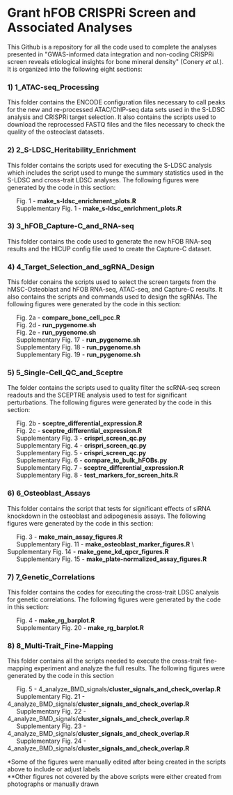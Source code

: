# Grant hFOB CRISPRi Screen and Associated Analyses
This Github is a repository for all the code used to complete the analyses
presented in "GWAS-informed data integration and non-coding CRISPRi screen 
reveals etiological insights for bone mineral density" (Conery *et al.*). 
It is organized into the following eight sections:

### 1) 1_ATAC-seq_Processing ###
This folder contains the ENCODE configuration files necessary to call 
peaks for the new and re-processed ATAC/ChIP-seq data sets used in the S-LDSC 
analysis and CRISPRi target selection. It also contains the scripts used 
to download the reprocessed FASTQ files and the files necessary to check the 
quality of the osteoclast datasets.

### 2) 2_S-LDSC_Heritability_Enrichment ###
This folder contains the scripts used for executing the S-LDSC analysis which
includes the script used to munge the summary statistics used in the S-LDSC
and cross-trait LDSC analyses. The following figures were generated by the 
code in this section:

&ensp;&ensp;&ensp;Fig. 1 - **make_s-ldsc_enrichment_plots.R**  \
&ensp;&ensp;&ensp;Supplementary Fig. 1 - **make_s-ldsc_enrichment_plots.R** 

### 3) 3_hFOB_Capture-C_and_RNA-seq ###
This folder contains the code used to generate the new hFOB RNA-seq results 
and the HICUP config file used to create the Capture-C dataset.

### 4) 4_Target_Selection_and_sgRNA_Design ###
This folder conains the scripts used to select the screen targets from the 
hMSC-Osteoblast and hFOB RNA-seq, ATAC-seq, and Capture-C results. It also 
contains the scripts and commands used to design the sgRNAs. The following 
figures were generated by the code in this section:

&ensp;&ensp;&ensp;Fig. 2a - **compare_bone_cell_pcc.R** \
&ensp;&ensp;&ensp;Fig. 2d - **run_pygenome.sh** \
&ensp;&ensp;&ensp;Fig. 2e - **run_pygenome.sh** \
&ensp;&ensp;&ensp;Supplementary Fig. 17 - **run_pygenome.sh** \
&ensp;&ensp;&ensp;Supplementary Fig. 18 - **run_pygenome.sh** \
&ensp;&ensp;&ensp;Supplementary Fig. 19 - **run_pygenome.sh** 

### 5) 5_Single-Cell_QC_and_Sceptre ###
The folder contains the scripts used to quality filter the scRNA-seq screen 
readouts and the SCEPTRE analysis used to test for significant perturbations. 
The following figures were generated by the code in this section:

&ensp;&ensp;&ensp;Fig. 2b - **sceptre_differential_expression.R** \
&ensp;&ensp;&ensp;Fig. 2c - **sceptre_differential_expression.R** \
&ensp;&ensp;&ensp;Supplementary Fig. 3 - **crispri_screen_qc.py** \
&ensp;&ensp;&ensp;Supplementary Fig. 4 - **crispri_screen_qc.py** \
&ensp;&ensp;&ensp;Supplementary Fig. 5 - **crispri_screen_qc.py** \
&ensp;&ensp;&ensp;Supplementary Fig. 6 - **compare_to_bulk_hFOBs.py** \
&ensp;&ensp;&ensp;Supplementary Fig. 7 - **sceptre_differential_expression.R** \
&ensp;&ensp;&ensp;Supplementary Fig. 8 - **test_markers_for_screen_hits.R** 

### 6) 6_Osteoblast_Assays ###
This folder contains the script that tests for significant effects of siRNA
knockdown in the osteoblast and adipogenesis assays. The following figures were
generated by the code in this section:

&ensp;&ensp;&ensp;Fig. 3 - **make_main_assay_figures.R** \
&ensp;&ensp;&ensp;Supplementary Fig. 11 - **make_osteoblast_marker_figures.R** \ 
&ensp;&ensp;&ensp;Supplementary Fig. 14 - **make_gene_kd_qpcr_figures.R** \
&ensp;&ensp;&ensp;Supplementary Fig. 15 - **make_plate-normalized_assay_figures.R**

### 7) 7_Genetic_Correlations ###
This folder contains the codes for executing the cross-trait LDSC analysis for
genetic correlations. The following figures were generated by the code in this
section:

&ensp;&ensp;&ensp;Fig. 4 - **make_rg_barplot.R** \
&ensp;&ensp;&ensp;Supplementary Fig. 20 - **make_rg_barplot.R**

### 8) 8_Multi-Trait_Fine-Mapping ###
This folder contains all the scripts needed to execute the cross-trait fine-
mapping experiment and analyze the full results. The following figures were 
generated by the code in this section

&ensp;&ensp;&ensp;Fig. 5 - 4_analyze_BMD_signals/**cluster_signals_and_check_overlap.R** \
&ensp;&ensp;&ensp;Supplementary Fig. 21 - 4_analyze_BMD_signals/**cluster_signals_and_check_overlap.R** \
&ensp;&ensp;&ensp;Supplementary Fig. 22 - 4_analyze_BMD_signals/**cluster_signals_and_check_overlap.R** \
&ensp;&ensp;&ensp;Supplementary Fig. 23 - 4_analyze_BMD_signals/**cluster_signals_and_check_overlap.R** \
&ensp;&ensp;&ensp;Supplementary Fig. 24 - 4_analyze_BMD_signals/**cluster_signals_and_check_overlap.R** 

\*Some of the figures were manually edited after being created in the scripts above
to include or adjust labels \
\*\*Other figures not covered by the above scripts were either created from 
photographs or manually drawn
